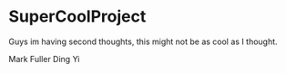 # SuperCoolProject

Guys im having second thoughts, this might not be as cool as I thought.

Mark Fuller
Ding Yi
